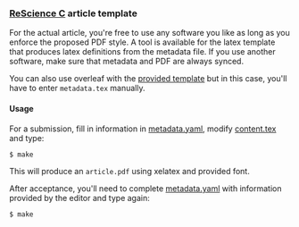 ### [ReScience C](https://rescience.github.io/) article template

For the actual article, you're free to use any software you like as long as you enforce the proposed PDF style.
A tool is available for the latex template that produces latex definitions from the metadata file.
If you use another software, make sure that metadata and PDF are always synced.

You can also use overleaf with the [provided template](https://www.overleaf.com/read/kfrwdmygjyqw) but in this case, you'll have to enter `metadata.tex` manually.

#### Usage

For a submission, fill in information in [metadata.yaml](./metadata.yaml), modify [content.tex](content.tex) and type:

```bash
$ make
```

This will produce an `article.pdf` using xelatex and provided font.

After acceptance, you'll need to complete [metadata.yaml](./metadata.yaml) with information provided by the editor and type again:

```bash
$ make
```

